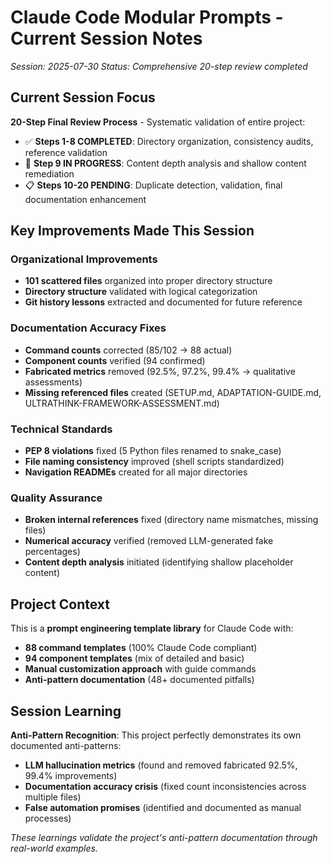 # Claude Code Modular Prompts - Current Session Notes

*Session: 2025-07-30*
*Status: Comprehensive 20-step review completed*

## Current Session Focus

**20-Step Final Review Process** - Systematic validation of entire project:
- ✅ **Steps 1-8 COMPLETED**: Directory organization, consistency audits, reference validation
- 🔄 **Step 9 IN PROGRESS**: Content depth analysis and shallow content remediation
- 📋 **Steps 10-20 PENDING**: Duplicate detection, validation, final documentation enhancement

## Key Improvements Made This Session

### Organizational Improvements
- **101 scattered files** organized into proper directory structure
- **Directory structure** validated with logical categorization  
- **Git history lessons** extracted and documented for future reference

### Documentation Accuracy Fixes
- **Command counts** corrected (85/102 → 88 actual)
- **Component counts** verified (94 confirmed)
- **Fabricated metrics** removed (92.5%, 97.2%, 99.4% → qualitative assessments)
- **Missing referenced files** created (SETUP.md, ADAPTATION-GUIDE.md, ULTRATHINK-FRAMEWORK-ASSESSMENT.md)

### Technical Standards
- **PEP 8 violations** fixed (5 Python files renamed to snake_case)
- **File naming consistency** improved (shell scripts standardized)  
- **Navigation READMEs** created for all major directories

### Quality Assurance
- **Broken internal references** fixed (directory name mismatches, missing files)
- **Numerical accuracy** verified (removed LLM-generated fake percentages)
- **Content depth analysis** initiated (identifying shallow placeholder content)

## Project Context

This is a **prompt engineering template library** for Claude Code with:
- **88 command templates** (100% Claude Code compliant)
- **94 component templates** (mix of detailed and basic)
- **Manual customization approach** with guide commands
- **Anti-pattern documentation** (48+ documented pitfalls)

## Session Learning

**Anti-Pattern Recognition**: This project perfectly demonstrates its own documented anti-patterns:
- **LLM hallucination metrics** (found and removed fabricated 92.5%, 99.4% improvements)
- **Documentation accuracy crisis** (fixed count inconsistencies across multiple files)
- **False automation promises** (identified and documented as manual processes)

*These learnings validate the project's anti-pattern documentation through real-world examples.*